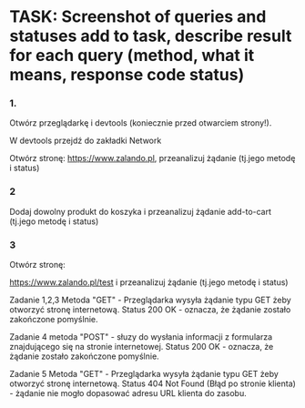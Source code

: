 <h1>TASK: Screenshot of queries and statuses add to task, describe result for each query (method, what it means, response code status)</h1>
<h3>1.</h3>
Otwórz przeglądarkę і devtools (koniecznie przed otwarciem strony!).

W devtools przejdź do zakładki Network

Otwórz stronę: https://www.zalando.pl, przeanalizuj żądanie (tj.jego metodę i status)

<h3>2</h3>
Dodaj dowolny produkt do koszyka i przeanalizuj żądanie add-to-cart (tj.jego metodę i status)

<h3>3</h3>
Otwórz stronę:

https://www.zalando.pl/test i przeanalizuj żądanie (tj.jego metodę i status)


Zadanie 1,2,3 Metoda "GET" - Przeglądarka wysyła żądanie typu GET żeby otworzyć stronę internetową.
Status 200 OK - oznacza, że żądanie zostało zakończone pomyślnie.

Zadanie 4 metoda "POST" - słuzy do wysłania informacji z formularza znajdującego się na stronie internetowej.
Status 200 OK - oznacza, że żądanie zostało zakończone pomyślnie.

Zadanie 5 Metoda "GET" - Przeglądarka wysyła żądanie typu GET żeby otworzyć stronę internetową.
Status 404 Not Found (Błąd po stronie klienta) - żądanie nie mogło dopasować adresu URL klienta do zasobu.

